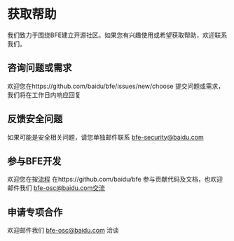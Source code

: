 # 获取帮助

我们致力于围绕BFE建立开源社区。如果您有兴趣使用或希望获取帮助，欢迎联系我们。

## 咨询问题或需求
欢迎您在https://github.com/baidu/bfe/issues/new/choose 提交问题或需求，我们将在工作日内响应回复

## 反馈安全问题
如果可能是安全相关问题，请您单独邮件联系 bfe-security@baidu.com

## 参与BFE开发
欢迎您在按[流程](https://github.com/baidu/bfe/blob/develop/CONTRIBUTING.md) 在https://github.com/baidu/bfe 参与贡献代码及文档，也欢迎邮件我们 bfe-osc@baidu.com交流

## 申请专项合作
欢迎邮件我们 bfe-osc@baidu.com 洽谈

